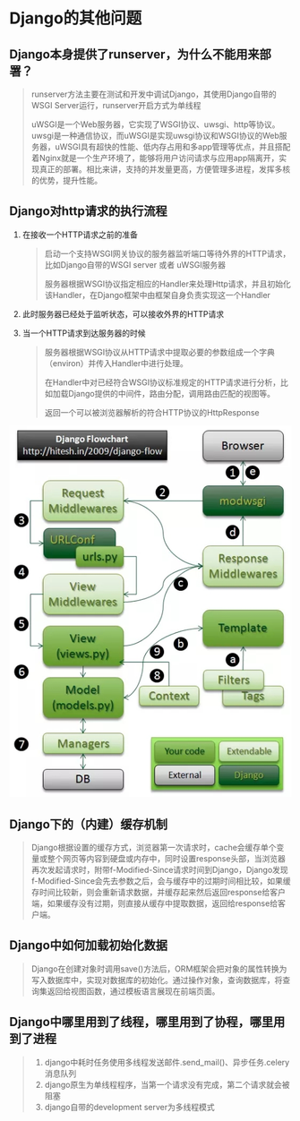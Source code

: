 # Django的其他问题

## Django本身提供了runserver，为什么不能用来部署？

> runserver方法主要在测试和开发中调试Django，其使用Django自带的WSGI Server运行，runserver开启方式为单线程
>
> uWSGI是一个Web服务器，它实现了WSGI协议、uwsgi、http等协议。uwsgi是一种通信协议，而uWSGI是实现uwsgi协议和WSGI协议的Web服务器，uWSGI具有超快的性能、低内存占用和多app管理等优点，并且搭配着Nginx就是一个生产环境了，能够将用户访问请求与应用app隔离开，实现真正的部署。相比来讲，支持的并发量更高，方便管理多进程，发挥多核的优势，提升性能。

## Django对http请求的执行流程

1. 在接收一个HTTP请求之前的准备

   > 启动一个支持WSGI网关协议的服务器监听端口等待外界的HTTP请求，比如Django自带的WSGI server 或者 uWSGI服务器
   >
   > 服务器根据WSGI协议指定相应的Handler来处理Http请求，并且初始化该Handler，在Django框架中由框架自身负责实现这一个Handler

2. 此时服务器已经处于监听状态，可以接收外界的HTTP请求
3. 当一个HTTP请求到达服务器的时候

   > 服务器根据WSGI协议从HTTP请求中提取必要的参数组成一个字典（environ）并传入Handler中进行处理。
   >
   > 在Handler中对已经符合WSGI协议标准规定的HTTP请求进行分析，比如加载Django提供的中间件，路由分配，调用路由匹配的视图等。
   >
   > 返回一个可以被浏览器解析的符合HTTP协议的HttpResponse

![Django&#x5BF9;http&#x8BF7;&#x6C42;&#x7684;&#x6267;&#x884C;&#x6D41;&#x7A0B;](../../.gitbook/assets/image%20%2865%29.png)

## Django下的（内建）缓存机制

> Django根据设置的缓存方式，浏览器第一次请求时，cache会缓存单个变量或整个网页等内容到硬盘或内存中，同时设置response头部，当浏览器再次发起请求时，附带f-Modified-Since请求时间到Django，Django发现f-Modified-Since会先去参数之后，会与缓存中的过期时间相比较，如果缓存时间比较新，则会重新请求数据，并缓存起来然后返回response给客户端，如果缓存没有过期，则直接从缓存中提取数据，返回给response给客户端。

## Django中如何加载初始化数据

> Django在创建对象时调用save\(\)方法后，ORM框架会把对象的属性转换为写入数据库中，实现对数据库的初始化。通过操作对象，查询数据库，将查询集返回给视图函数，通过模板语言展现在前端页面。

## Django中哪里用到了线程，哪里用到了协程，哪里用到了进程

> 1. django中耗时任务使用多线程发送邮件.send\_mail\(\)、异步任务.celery消息队列
> 2. django原生为单线程程序，当第一个请求没有完成，第二个请求就会被阻塞
> 3. django自带的development server为多线程模式

